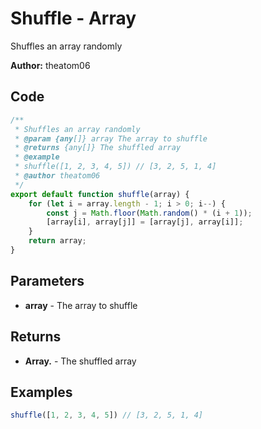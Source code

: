 # Shuffle - Array
Shuffles an array randomly

**Author:** theatom06


## Code
```js
/**
 * Shuffles an array randomly
 * @param {any[]} array The array to shuffle
 * @returns {any[]} The shuffled array
 * @example
 * shuffle([1, 2, 3, 4, 5]) // [3, 2, 5, 1, 4]
 * @author theatom06
 */
export default function shuffle(array) {
    for (let i = array.length - 1; i > 0; i--) {
        const j = Math.floor(Math.random() * (i + 1));
        [array[i], array[j]] = [array[j], array[i]];
    }
    return array;
}
```

## Parameters
* **array** - The array to shuffle


## Returns
* **Array.<any>** - The shuffled array


## Examples
```js
shuffle([1, 2, 3, 4, 5]) // [3, 2, 5, 1, 4]

```
